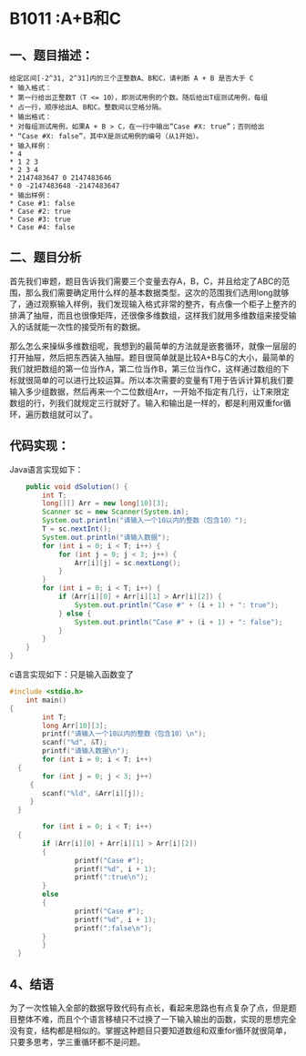 # B1011 :A+B和C

## 一、题目描述：

```
给定区间[-2^31, 2^31]内的三个正整数A、B和C，请判断 A + B 是否大于 C
* 输入格式：
* 第一行给出正整数T（T <= 10），即测试用例的个数。随后给出T组测试用例，每组
* 占一行，顺序给出A、B和C。整数间以空格分隔。
* 输出格式：
* 对每组测试用例，如果A + B > C，在一行中输出“Case #X: true”；否则给出
* “Case #X: false”，其中X是测试用例的编号（从1开始）。
* 输入样例：
* 4
* 1 2 3
* 2 3 4
* 2147483647 0 2147483646
* 0 -2147483648 -2147483647
* 输出样例：
* Case #1: false
* Case #2: true
* Case #3: true
* Case #4: false
```

## 二、题目分析

首先我们审题，题目告诉我们需要三个变量去存A，B，C，并且给定了ABC的范围，那么我们需要确定用什么样的基本数据类型。这次的范围我们选用long就够了，通过观察输入样例，我们发现输入格式非常的整齐，有点像一个柜子上整齐的排满了抽屉，而且也很像矩阵，还很像多维数组，这样我们就用多维数组来接受输入的话就能一次性的接受所有的数据。

那么怎么来操纵多维数组呢，我想到的最简单的方法就是嵌套循环，就像一层层的打开抽屉，然后把东西装入抽屉。题目很简单就是比较A+B与C的大小，最简单的我们就把数组的第一位当作A，第二位当作B，第三位当作C，这样通过数组的下标就很简单的可以进行比较运算。所以本次需要的变量有T用于告诉计算机我们要输入多少组数据，然后再来一个二位数组Arr，一开始不指定有几行，让T来限定数组的行，列我们就规定三行就好了。输入和输出是一样的，都是利用双重for循环，遍历数组就可以了。

## 代码实现：

Java语言实现如下：

```java
    public void dSolution() {
        int T;
        long[][] Arr = new long[10][3];
        Scanner sc = new Scanner(System.in);
        System.out.println("请输入一个10以内的整数（包含10）");
        T = sc.nextInt();
        System.out.println("请输入数据");
        for (int i = 0; i < T; i++) {
            for (int j = 0; j < 3; j++) {
                Arr[i][j] = sc.nextLong();
            }
        }
        for (int i = 0; i < T; i++) {
            if (Arr[i][0] + Arr[i][1] > Arr[i][2]) {
                System.out.println("Case #" + (i + 1) + ": true");
            } else {
                System.out.println("Case #" + (i + 1) + ": false");
            }
        }
    }
}
```

c语言实现如下：只是输入函数变了

```c
#include <stdio.h>
  	int main()
{
        int T;
        long Arr[10][3];
        printf("请输入一个10以内的整数（包含10）\n");
        scanf("%d", &T);
        printf("请输入数据\n");
        for (int i = 0; i < T; i++)
  {
        for (int j = 0; j < 3; j++)
     {
        scanf("%ld", &Arr[i][j]);
     }
  }

        for (int i = 0; i < T; i++)
  {
        if (Arr[i][0] + Arr[i][1] > Arr[i][2])
        {
        		printf("Case #");
        		printf("%d", i + 1);
        		printf(":true\n");
        }
        else
        {
        		printf("Case #");
        		printf("%d", i + 1);
        		printf(":false\n");
        }
        }
  }
```

## 4、结语

为了一次性输入全部的数据导致代码有点长，看起来思路也有点复杂了点，但是题目整体不难，而且个个语言移植只不过换了一下输入输出的函数，实现的思想完全没有变，结构都是相似的。掌握这种题目只要知道数组和双重for循环就很简单，只要多思考，学三重循环都不是问题。
